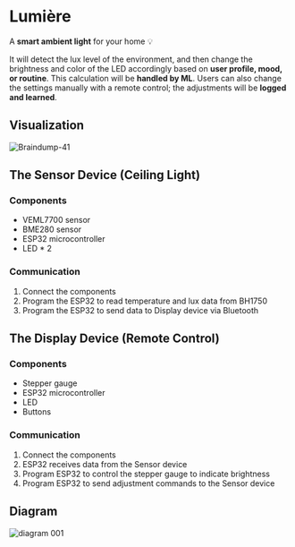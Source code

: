# Lumière
A **smart ambient light** for your home 💡 

It will detect the lux level of the environment, and then change the brightness and color of the LED accordingly based on **user profile, mood, or routine**. This calculation will be **handled by ML**. Users can also change the settings manually with a remote control; the adjustments will be **logged and learned**.

## Visualization
![Braindump-41](https://github.com/yinyin13/lumiere/assets/148395165/aa7f0345-1a8c-4b89-a30b-348738f54d1c)

## The Sensor Device (Ceiling Light)
### Components
- VEML7700 sensor
- BME280 sensor
- ESP32 microcontroller
- LED * 2

### Communication
1. Connect the components
2. Program the ESP32 to read temperature and lux data from BH1750
3. Program the ESP32 to send data to Display device via Bluetooth

## The Display Device (Remote Control)
### Components
- Stepper gauge
- ESP32 microcontroller
- LED
- Buttons

### Communication
1. Connect the components
2. ESP32 receives data from the Sensor device
3. Program ESP32 to control the stepper gauge to indicate brightness
4. Program ESP32 to send adjustment commands to the Sensor device

## Diagram
![diagram 001](https://github.com/yinyin13/lumiere/assets/148395165/8c8851a2-d4e1-40a7-a2db-5a8add019d93)
